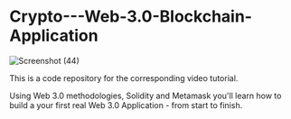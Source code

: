 # Crypto---Web-3.0-Blockchain-Application
![Screenshot (44)](https://user-images.githubusercontent.com/128457043/230760929-0a5b9267-c913-4934-be3b-0bcd121d3c5b.png)

This is a code repository for the corresponding video tutorial.

Using Web 3.0 methodologies, Solidity and Metamask you'll learn how to build a your first real Web 3.0 Application - from start to finish.
